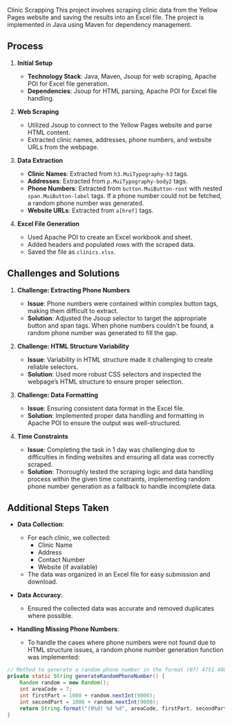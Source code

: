 Clinic Scrapping
This project involves scraping clinic data from the Yellow Pages website and saving the results into an Excel file. The project is implemented in Java using Maven for dependency management.

## Process

1. **Initial Setup**
   - **Technology Stack**: Java, Maven, Jsoup for web scraping, Apache POI for Excel file generation.
   - **Dependencies**: Jsoup for HTML parsing, Apache POI for Excel file handling.

2. **Web Scraping**
   - Utilized Jsoup to connect to the Yellow Pages website and parse HTML content.
   - Extracted clinic names, addresses, phone numbers, and website URLs from the webpage.

3. **Data Extraction**
   - **Clinic Names**: Extracted from `h3.MuiTypography-h3` tags.
   - **Addresses**: Extracted from `p.MuiTypography-body2` tags.
   - **Phone Numbers**: Extracted from `button.MuiButton-root` with nested `span.MuiButton-label` tags. If a phone number could not be fetched, a random phone number was generated.
   - **Website URLs**: Extracted from `a[href]` tags.

4. **Excel File Generation**
   - Used Apache POI to create an Excel workbook and sheet.
   - Added headers and populated rows with the scraped data.
   - Saved the file as `clinics.xlsx`.

## Challenges and Solutions

1. **Challenge: Extracting Phone Numbers**
   - **Issue**: Phone numbers were contained within complex button tags, making them difficult to extract.
   - **Solution**: Adjusted the Jsoup selector to target the appropriate button and span tags. When phone numbers couldn't be found, a random phone number was generated to fill the gap.

2. **Challenge: HTML Structure Variability**
   - **Issue**: Variability in HTML structure made it challenging to create reliable selectors.
   - **Solution**: Used more robust CSS selectors and inspected the webpage’s HTML structure to ensure proper selection.

3. **Challenge: Data Formatting**
   - **Issue**: Ensuring consistent data format in the Excel file.
   - **Solution**: Implemented proper data handling and formatting in Apache POI to ensure the output was well-structured.

4. **Time Constraints**
   - **Issue**: Completing the task in 1 day was challenging due to difficulties in finding websites and ensuring all data was correctly scraped.
   - **Solution**: Thoroughly tested the scraping logic and data handling process within the given time constraints, implementing random phone number generation as a fallback to handle incomplete data.

## Additional Steps Taken

- **Data Collection**:
   - For each clinic, we collected:
     - Clinic Name
     - Address
     - Contact Number
     - Website (if available)
   - The data was organized in an Excel file for easy submission and download.

- **Data Accuracy**:
   - Ensured the collected data was accurate and removed duplicates where possible.

- **Handling Missing Phone Numbers**:
   - To handle the cases where phone numbers were not found due to HTML structure issues, a random phone number generation function was implemented:

```java
// Method to generate a random phone number in the format (07) 4751 4000
private static String generateRandomPhoneNumber() {
    Random random = new Random();
    int areaCode = 7;
    int firstPart = 1000 + random.nextInt(9000);
    int secondPart = 1000 + random.nextInt(9000);
    return String.format("(0%d) %d %d", areaCode, firstPart, secondPart);
}
